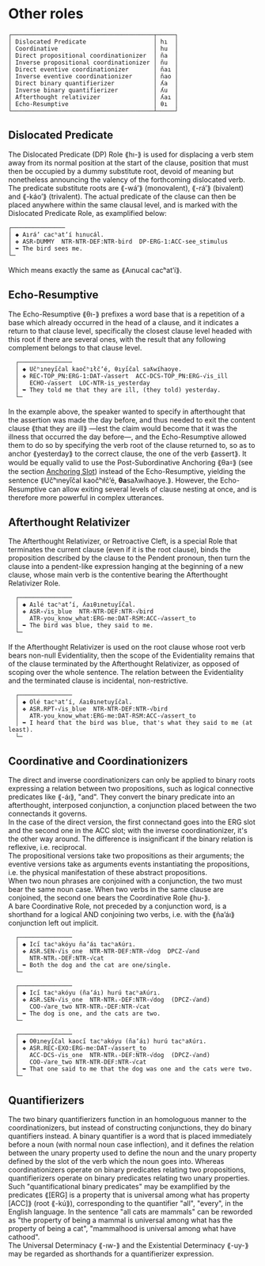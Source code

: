 # Other roles

```  
┌────────────────────────────────────────┬─────┐  
│ Dislocated Predicate                   │ hı  │  
│ Coordinative                           │ hu  │  
│ Direct propositional coordinationizer  │ ña  │  
│ Inverse propositional coordinationizer │ ñu  │  
│ Direct eventive coordinationizer       │ ñaı │  
│ Inverse eventive coordinationizer      │ ñao │  
│ Direct binary quantifierizer           │ ʎa  │  
│ Inverse binary quantifierizer          │ ʎu  │  
│ Afterthought relativizer               │ ʎaı │  
│ Echo-Resumptive                        │ θı  │  
└────────────────────────────────────────┴─────┘  
```  

## Dislocated Predicate

The Dislocated Predicate (DP) Role ⟪hı-⟫ is used for displacing a verb stem away from its normal position at the start of the clause, position that must then be occupied by a dummy substitute root, devoid of meaning but nonetheless announcing the valency of the forthcoming dislocated verb. The predicate substitute roots are ⟪-wáʼ⟫ (monovalent), ⟪-ráʼ⟫ (bivalent) and ⟪-káoʼ⟫ (trivalent). The actual predicate of the clause can then be placed anywhere within the same clausal level, and is marked with the Dislocated Predicate Role, as examplified below:

```  
┌───────────────  
│ ◆ Aıráʼ cacʰatʼí hınucál. 
│ ❖ ASR꞊DUMMY  NTR-NTR-DEF:NTR-bird  DP-ERG-1:ACC-see_stimulus  
│ ➥ The bird sees me. 
└─  
```  
Which means exactly the same as ⟪Aınucal cacʰatʼí⟫. 

## Echo-Resumptive
The Echo-Resumptive ⟪θı-⟫ prefixes a word base that is a repetition of a base which already occurred in the head of a clause, and it indicates a return to that clause level, specifically the closest clause level headed with this root if there are several ones, with the result that any following complement belongs to that clause level.

```  
  ┌───────────────  
  │ ◆ Učʰıneyı̋čal kaočʰıłčʼé, θıyı̋čal saƛwíhaoye.
  │ ❖ REC꞊TOP_PN:ERG-1:DAT-√assert  ACC꞊DCS꞊TOP_PN:ERG-√is_ill
  │   ECHO-√assert  LOC꞊NTR-is_yesterday  
  │ ➥ They told me that they are ill, (they told) yesterday. 
  └─  
```  
In the example above, the speaker wanted to specify in afterthought that the assertion was made the day before, and thus needed to exit the content clause ⟪that they are ill⟫ —lest the claim would become that it was the illness that occurred the day before—, and the Echo-Resumptive allowed them to do so by specifying the verb root of the clause returned to, so as to anchor ⟪yesterday⟫ to the correct clause, the one of the verb ⟪assert⟫.
It would be equally valid to use the Post-Subordinative Anchoring ⟪θa꞊⟫ (see the section [Anchoring Slot](../anchoring-slot.md)) instead of the Echo-Resumptive, yielding the sentence ⟪Učʰıneyı̋čal kaočʰıłčʼé, **θa**saƛwíhaoye.⟫. However, the Echo-Resumptive can allow exiting several levels of clause nesting at once, and is therefore more powerful in complex utterances.

## Afterthought Relativizer  
The Afterthought Relativizer, or Retroactive Cleft, is a special Role that terminates the current clause (even if it is the root clause), binds the proposition described by the clause to the Pendent pronoun, then turn the clause into a pendent-like expression hanging at the beginning of a new clause, whose main verb is the contentive bearing the Afterthought Relativizer Role.  
  
```  
  ┌───────────────  
  │ ◆ Aılé tacʰatʼí, ʎaıθınetuyi̋čal.  
  │ ❖ ASR꞊√is_blue  NTR-NTR-DEF:NTR-√bird  
  │   ATR-you_know_what:ERG-me:DAT-RSM:ACC-√assert_to  
  │ ➥ The bird was blue, they said to me.  
  └─  
```  
  
If the Afterthought Relativizer is used on the root clause whose root verb bears non-null Evidentiality, then the scope of the Evidentiality remains that of the clause terminated by the Afterthought Relativizer, as opposed of scoping over the whole sentence. The relation between the Evidentiality and the terminated clause is incidental, non-restrictive.  
  
```  
  ┌───────────────  
  │ ◆ Olé tacʰatʼí, ʎaıθınetuyi̋čal.  
  │ ❖ ASR.RPT꞊√is_blue  NTR-NTR-DEF:NTR-√bird  
  │   ATR-you_know_what:ERG-me:DAT-RSM:ACC-√assert_to  
  │ ➥ I heard that the bird was blue, that's what they said to me (at least).  
  └─  
```  

## Coordinative and Coordinationizers

The direct and inverse coordinationizers can only be applied to binary roots expressing a relation between two propositions, such as logical connective predicates like ⟪-áı⟫, "and". They convert the binary predicate into an afterthought, interposed conjunction, a conjunction placed between the two connectands it governs.  
In the case of the direct version, the first connectand goes into the ERG slot and the second one in the ACC slot; with the inverse coordinationizer, it's the other way around. The difference is insignificant if the binary relation is reflexive, i.e. reciprocal.  
The propositional versions take two propositions as their arguments; the eventive versions take as arguments events instantiating the propositions, i.e. the physical manifestation of these abstract propositions.  
When two noun phrases are conjoined with a conjunction, the two must bear the same noun case. When two verbs in the same clause are conjoined, the second one bears the Coordinative Role ⟪hu-⟫.  
A bare Coordinative Role, not preceded by a conjunction word, is a shorthand for a logical AND conjoining two verbs, i.e. with the ⟪ñaʼáı⟫ conjunction left out implicit.  
  
```  
  ┌───────────────  
  │ ◆ Ici̋ tacʰakóyu ñaʼáı tacʰaƛúrı.  
  │ ❖ ASR.SEN꞊√is_one  NTR-NTR-DEF:NTR-√dog  DPCZ-√and  
  │   NTR-NTRᵢ-DEF:NTR-√cat  
  │ ➥ Both the dog and the cat are one/single.  
  └─  
```  
```  
  ┌───────────────  
  │ ◆ Ici̋ tacʰakóyu (ñaʼáı) hurú tacʰaƛúrı.  
  │ ❖ ASR.SEN꞊√is_one  NTR-NTRᵢ-DEF:NTR-√dog  (DPCZ-√and)  
  │   COO-√are_two NTR-NTRᵢ-DEF:NTR-√cat  
  │ ➥ The dog is one, and the cats are two.  
  └─  
```  
```  
  ┌───────────────  
  │ ◆ Oθıneyi̋čal kaoci̋ tacʰakóyu (ñaʼáı) hurú tacʰaƛúrı.  
  │ ❖ ASR.REC꞊EXO:ERG-me:DAT-√assert_to  
  │   ACC-DCS-√is_one  NTR-NTRᵢ-DEF:NTR-√dog  (DPCZ-√and)  
  │   COO-√are_two NTR-NTR-DEF:NTR-√cat  
  │ ➥ That one said to me that the dog was one and the cats were two.  
  └─  
```  
  
## Quantifierizers
The two binary quantifierizers function in an homologuous manner to the coordinationizers, but instead of constructing conjunctions, they do binary quantifiers instead. A binary quantifier is a word that is placed immediately before a noun (with normal noun case inflection), and it defines the relation between the unary property used to define the noun and the unary property defined by the slot of the verb which the noun goes into. Whereas coordinationizers operate on binary predicates relating two propositions, quantifierizers operate on binary predicates relating two unary properties. Such "quantificational binary predicates" may be examplified by the predicates ⟪[ERG] is a property that is universal among what has property [ACC]⟫ (root ⟪-kú⟫), corresponding to the quantifier "all", "every", in the English language. In the sentence "all cats are mammals" can be reworded as "the property of being a mammal is universal among what has the property of being a cat", "mammalhood is universal among what have cathood".  
  The Universal Determinacy ⟪-ıw-⟫ and the Existential Determinacy ⟪-uy-⟫ may be regarded as shorthands for a quantifierizer expression.  

